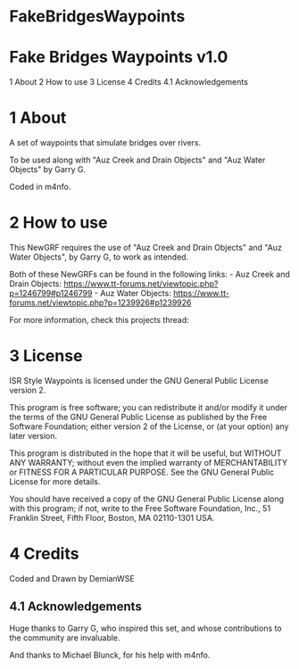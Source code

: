 # FakeBridgesWaypoints

Fake Bridges Waypoints v1.0
========================

1 About
2 How to use
3 License
4 Credits
  4.1 Acknowledgements


1 About
=======

A set of waypoints that simulate bridges over rivers. 

To be used along with "Auz Creek and Drain Objects" and "Auz Water Objects" by Garry G. 

Coded in m4nfo.

2 How to use
============

This NewGRF requires the use of "Auz Creek and Drain Objects" and "Auz Water Objects", by Garry G, to work as intended. 

Both of these NewGRFs can be found in the following links:
	- Auz Creek and Drain Objects: https://www.tt-forums.net/viewtopic.php?p=1246799#p1246799
	- Auz Water Objects: https://www.tt-forums.net/viewtopic.php?p=1239926#p1239926

For more information, check this projects thread: 

3 License
=========

ISR Style Waypoints is licensed under the GNU General Public
License version 2.

This program is free software; you can redistribute it and/or modify it
under the terms of the GNU General Public License as published by the
Free Software Foundation; either version 2 of the License, or (at your
option) any later version.

This program is distributed in the hope that it will be useful, but
WITHOUT ANY WARRANTY; without even the implied warranty of
MERCHANTABILITY or FITNESS FOR A PARTICULAR PURPOSE. See the GNU General
Public License for more details.

You should have received a copy of the GNU General Public License along
with this program; if not, write to the Free Software Foundation, Inc.,
51 Franklin Street, Fifth Floor, Boston, MA 02110-1301 USA.

4 Credits
=========

Coded and Drawn by DemianWSE

4.1 Acknowledgements
--------------------

Huge thanks to Garry G, who inspired this set, and whose contributions to the community are invaluable.
  
And thanks to Michael Blunck, for his help with m4nfo.
